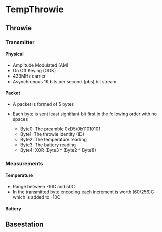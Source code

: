 # TempThrowie

## Throwie

### Transmitter

#### Physical

   - Amplitude Modulated (AM) 
   - On Off Keying (OOK) 
   - 433MHz carrier
   - Asynchronous 1K bits per second (pbs) bit stream 

#### Packet

   - A packet is formed of 5 bytes
   - Each byte is sent least signifiant bit first in the following order
     with no spaces

      - Byte0: The preamble 0xD5/0b11010101
      - Byte1: The throwie identity (ID)
      - Byte2: The temperature reading
      - Byte3: The battery reading
      - Byte4: XOR (Byte3 ^ (Byte2 ^ Byte1))  

### Measurements

#### Temperature

   - Range between -10C and 50C
   - In the transmitted byte encoding each increment is worth (60/256)C which is added to -10C


#### Battery











   

## Basestation


